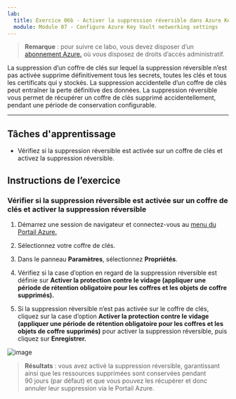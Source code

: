 ```yaml
---
lab:
  title: Exercice 06b - Activer la suppression réversible dans Azure Key Vault
  module: Module 07 - Configure Azure Key Vault networking settings
---
```



>**Remarque** : pour suivre ce labo, vous devez disposer d’un [abonnement Azure.](https://azure.microsoft.com/en-us/free/?azure-portal=true) où vous disposez de droits d’accès administratif. 


La suppression d’un coffre de clés sur lequel la suppression réversible n’est pas activée supprime définitivement tous les secrets, toutes les clés et tous les certificats qui y stockés. La suppression accidentelle d’un coffre de clés peut entraîner la perte définitive des données. La suppression réversible vous permet de récupérer un coffre de clés supprimé accidentellement, pendant une période de conservation configurable.

---

## Tâches d'apprentissage

- Vérifiez si la suppression réversible est activée sur un coffre de clés et activez la suppression réversible.

## Instructions de l’exercice 

### Vérifier si la suppression réversible est activée sur un coffre de clés et activer la suppression réversible

1. Démarrez une session de navigateur et connectez-vous au [menu du Portail Azure.](https://portal.azure.com/)
   
2. Sélectionnez votre coffre de clés.

3. Dans le panneau **Paramètres**, sélectionnez **Propriétés**.

4. Vérifiez si la case d’option en regard de la suppression réversible est définie sur **Activer la protection contre le vidage (appliquer une période de rétention obligatoire pour les coffres et les objets de coffre supprimés).**

5. Si la suppression réversible n’est pas activée sur le coffre de clés, cliquez sur la case d’option **Activer la protection contre le vidage (appliquer une période de rétention obligatoire pour les coffres et les objets de coffre supprimés)** pour activer la suppression réversible, puis cliquez sur **Enregistrer.**

![image](https://github.com/MicrosoftLearning/Secure-Azure-services-and-workloads-with-Microsoft-Cloud-Security-Benchmark/assets/91347931/06131a60-7f00-4764-a424-87ea41a78394)

> **Résultats** : vous avez activé la suppression réversible, garantissant ainsi que les ressources supprimées sont conservées pendant 90 jours (par défaut) et que vous pouvez les récupérer et donc annuler leur suppression via le Portail Azure.
